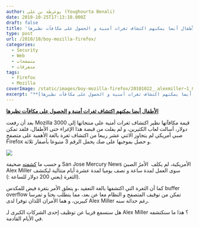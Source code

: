 ```yaml
---
author: يوغرطة بن علي (Youghourta Benali)
date: 2010-10-25T17:13:10.000Z
draft: false
title: 'الأطفال أيضا يمكنهم اكتشاف ثغرات أمنية و الحصول على مكافآت نظيرها '
type: post
url: /2010/10/boy-mozilla-firefox/
categories:
  - Security
  - Web
  - متصفحات
  - متفرقات
tags:
  - Firefox
  - Mozilla
coverImage: /static/images/boy-mozilla-firefox/20101022__alexmiller~1_GALLERY.JPG
excerpt: "**[الأطفال أيضا يمكنهم اكتشاف ثغرات أمنية و الحصول على مكافآت نظيرها](https://www.it-scoop.com/2010/10/boy-mozilla-firefox/)**\n\nبعد أن رفعت Mozilla قيمة مكافآتها\_نظير اكتشاف ثغرات أمنية على منتجاتها إلى 3000 دولار، أسالت لعاب الكثيرين، و لم يفلت من قبضة هذا الإغراء حتى الأطفال، فلقد تمكن صبي أمريكي"
---
```

**[الأطفال أيضا يمكنهم اكتشاف ثغرات أمنية و الحصول على مكافآت نظيرها](https://www.it-scoop.com/2010/10/boy-mozilla-firefox/)**

بعد أن رفعت Mozilla قيمة مكافآتها نظير اكتشاف ثغرات أمنية على منتجاتها إلى 3000 دولار، أسالت لعاب الكثيرين، و لم يفلت من قبضة هذا الإغراء حتى الأطفال، فلقد تمكن صبي أمريكي لم يتجاوز الاثني عشر ربيعا من اكتشاف ثغرة بالغة الأهمية على متصفح Firefox و حصل بموجبها على صك يحمل الرقم 3 متبوعا بأصفار ثلاثة.

![](/static/images/boy-mozilla-firefox/20101022\__alexmiller~1\_GALLERY.JPG)

و حسب ما [كشفته](http://www.mercurynews.com/ci\_16401891) صحيفة San Jose Mercury News الأمريكية، لم يكلف  الأمرُ الصبيَ Alex Miller سوى العمل لمدة ساعة و نصف يوميا لمدة عشرة أيام متتالية ليكتشف الثغرة (يعني 200 دولار للساعة :)).

كما أن الثغرة التي اكتشفها بالغة التعقيد ،و يتعلق الأمر بثغرة فيض للمكدس buffer overflow تمكن من توقيف المتصفح و النظام معا عن بعد، مما يتطلب بحثا و تمرسا كبيرين، و هما الأمران اللذان توفرا لدى Alex Miller رغم حداثة سنه.

هل سنسمع قريبا عن توظيف إحدى الشركات الكبرى لـ Alex Miller ؟ هذا ما سنكتشفه في الأيام القادمة.
